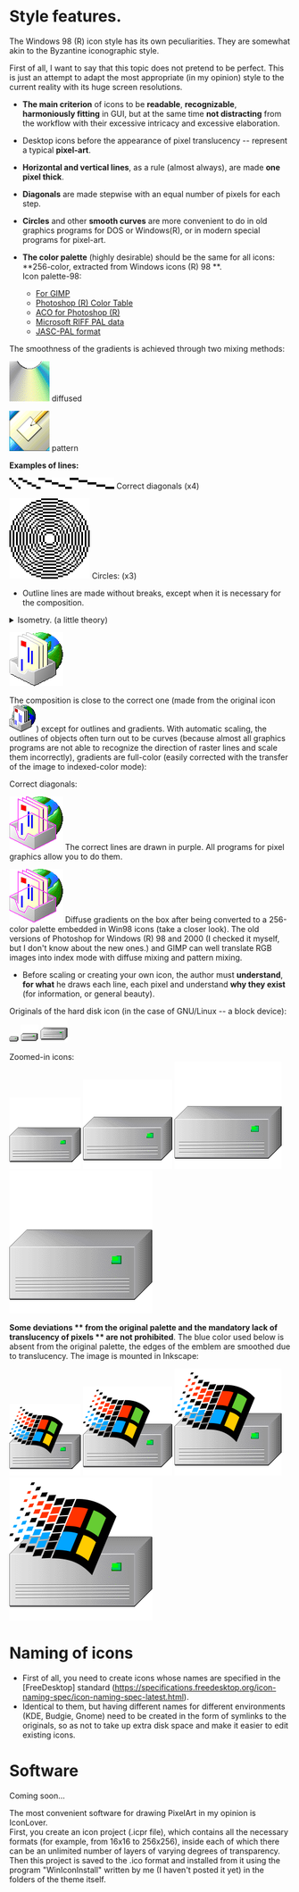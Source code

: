 # Style features.
The Windows 98 (R) icon style has its own peculiarities. They are somewhat akin to the Byzantine iconographic style.

First of all, I want to say that this topic does not pretend to be perfect. This is just an attempt to adapt the most appropriate (in my opinion) style to the current reality with its huge screen resolutions.

* **The main criterion** of icons to be **readable**, **recognizable**, **harmoniously fitting** in GUI, but at the same time **not distracting** from the workflow with their excessive intricacy and excessive elaboration.
* Desktop icons before the appearance of pixel translucency -- represent a typical **pixel-art**.
* **Horizontal and vertical lines**, as a rule (almost always), are made **one pixel thick**.
* **Diagonals** are made stepwise with an equal number of pixels for each step.
* **Circles** and other **smooth curves** are more convenient to do in old graphics programs for DOS or Windows(R), or in modern special programs for pixel-art.
* **The color palette** (highly desirable) should be the same for all icons: **256-color, extracted from Windows icons (R) 98 **.<br>Icon palette-98:

  * [For GIMP](GIMP-98.gpl)
  * [Photoshop (R) Color Table](Photoshop-98.act)
  * [ACO for Photoshop (R)](Photoshop-98.aco)
  * [Microsoft RIFF PAL data](Microsoft-98.pal)
  * [JASC-PAL format](Microangelo-98.pal)

The smoothness of the gradients is achieved through two mixing methods:

![](diffuse_cd.png) diffused

![](pattern_desk.png) pattern

**Examples of lines:**

![диагонали](diagonals.png) Correct diagonals (x4)

![круги](circles.png) Circles: (x3)

* Outline lines are made without breaks, except when it is necessary for the composition.

<details>
<summary>Isometry. (a little theory)</summary>
In Byzantine and Russian iconography, reverse perspective is used to preserve the sense of flatness and prevent the illusion of spatiality. This helps to keep your mind clear, focus on the main tasks and not disperse it into contemplation. The geometry and pixelation of a computer image dictates orthogonality, so strict isometry is used.
</details>

![](gradient_and_line.png)

The composition is close to the correct one (made from the original icon![](msoemapi_801.png)) except for outlines and gradients. With automatic scaling, the outlines of objects often turn out to be curves (because almost all graphics programs are not able to recognize the direction of raster lines and scale them incorrectly), gradients are full-color (easily corrected with the transfer of the image to indexed-color mode):

Correct diagonals:

![](isometry.png) The correct lines are drawn in purple. All programs for pixel graphics allow you to do them.

![](isometry_diffuse.png) Diffuse gradients on the box after being converted to a 256-color palette embedded in Win98 icons (take a closer look). The old versions of Photoshop for Windows (R) 98 and 2000 (I checked it myself, but I don't know about the new ones.) and GIMP can well translate RGB images into index mode with diffuse mixing and pattern mixing.

* Before scaling or creating your own icon, the author must **understand**, **for what** he draws each line, each pixel and understand **why they exist** (for information, or general beauty).

Originals of the hard disk icon (in the case of GNU/Linux -- a block device):<br>
![](../SE98/devices/16/drive-harddisk.png)
![](../SE98/devices/32/drive-harddisk.png)
![](../SE98/devices/48/drive-harddisk.png)

Zoomed-in icons:<br>
![](../SE98/devices/128/drive-harddisk.png)
![](../SE98/devices/160/drive-harddisk.png)
![](../SE98/devices/192/drive-harddisk.png)
![](../SE98/devices/256/drive-harddisk.png)

**Some deviations ** from the original palette and the mandatory lack of translucency of pixels ** are not prohibited**. The blue color used below is absent from the original palette, the edges of the emblem are smoothed due to translucency. The image is mounted in Inkscape:

![](../SE98/devices/128/drive-harddisk-system.png)
![](../SE98/devices/160/drive-harddisk-system.png)
![](../SE98/devices/192/drive-harddisk-system.png)
![](../SE98/devices/256/drive-harddisk-system.png)

# Naming of icons

* First of all, you need to create icons whose names are specified in the [FreeDesktop] standard (https://specifications.freedesktop.org/icon-naming-spec/icon-naming-spec-latest.html).
* Identical to them, but having different names for different environments (KDE, Budgie, Gnome) need to be created in the form of symlinks to the originals, so as not to take up extra disk space and make it easier to edit existing icons.

# Software
Coming soon...

The most convenient software for drawing PixelArt in my opinion is IconLover.<br>
First, you create an icon project (.icpr file), which contains all the necessary formats (for example, from 16x16 to 256x256), inside each of which there can be an unlimited number of layers of varying degrees of transparency.<br>
Then this project is saved to the .ico format and installed from it using the program "WinIconInstall" written by me (I haven't posted it yet) in the folders of the theme itself.